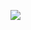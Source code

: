 ![](http://imgcache.tce.fsphere.cn/image/mc.qcloudimg.com/static/img/17f62a3fb326c58384a91e0eb59f8b89/ugc.jpg)
